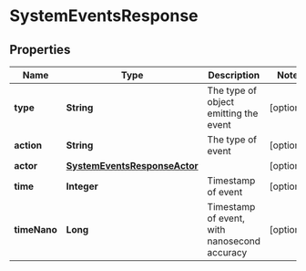
# SystemEventsResponse

## Properties
Name | Type | Description | Notes
------------ | ------------- | ------------- | -------------
**type** | **String** | The type of object emitting the event |  [optional]
**action** | **String** | The type of event |  [optional]
**actor** | [**SystemEventsResponseActor**](SystemEventsResponseActor.md) |  |  [optional]
**time** | **Integer** | Timestamp of event |  [optional]
**timeNano** | **Long** | Timestamp of event, with nanosecond accuracy |  [optional]



